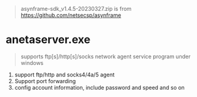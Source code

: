> asynframe-sdk_v1.4.5-20230327.zip is from https://github.com/netsecsp/asynframe  

# anetaserver.exe 
> supports ftp[s]/http[s]/socks network agent service program under windows  

1. support ftp/http and socks4/4a/5 agent  
2. Support port forwarding  
3. config account information, include password and speed and so on  
